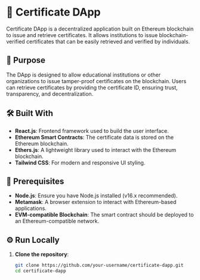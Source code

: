 # 🧾 Certificate DApp

Certificate DApp is a decentralized application built on Ethereum blockchain to issue and retrieve certificates. It allows institutions to issue blockchain-verified certificates that can be easily retrieved and verified by individuals.

## 🎯 Purpose

The DApp is designed to allow educational institutions or other organizations to issue tamper-proof certificates on the blockchain. Users can retrieve certificates by providing the certificate ID, ensuring trust, transparency, and decentralization.

## 🛠️ Built With

- **React.js**: Frontend framework used to build the user interface.
- **Ethereum Smart Contracts**: The certificate data is stored on the Ethereum blockchain.
- **Ethers.js**: A lightweight library used to interact with the Ethereum blockchain.
- **Tailwind CSS**: For modern and responsive UI styling.

## 📢 Prerequisites

- **Node.js**: Ensure you have Node.js installed (v16.x recommended).
- **Metamask**: A browser extension to interact with Ethereum-based applications.
- **EVM-compatible Blockchain**: The smart contract should be deployed to an Ethereum-compatible network.

## ⚙️ Run Locally

1. **Clone the repository**:
   ```bash
   git clone https://github.com/your-username/certificate-dapp.git
   cd certificate-dapp
